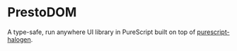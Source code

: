 # PrestoDOM

A type-safe, run anywhere UI library in PureScript built on top of [purescript-halogen](https://github.com/slamdata/purescript-halogen).

